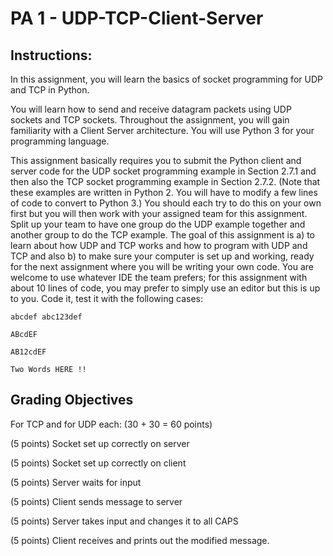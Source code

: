 # PA 1 - UDP-TCP-Client-Server

## Instructions: 

In this assignment, you will learn the basics of socket programming for UDP and TCP in Python. 

You will learn how to send and receive datagram packets using UDP sockets and TCP sockets. Throughout the assignment, you will gain familiarity with a Client Server architecture.  You will use Python 3 for your programming language.

This assignment basically requires you to submit the Python client and server code for the UDP socket programming example in Section 2.7.1 and then also the TCP socket programming example in Section 2.7.2. (Note that these examples are written in Python 2.  You will have to modify a few lines of code to convert to Python 3.)  You should each try to do this on your own first but you will then work with your assigned team for this assignment. Split up your team to have one group do the UDP example together and another group to do the TCP example. The goal of this assignment is a) to learn about how UDP and TCP works and how to program with UDP and TCP and also b) to make sure your computer is set up and working, ready for the next assignment where you will be writing your own code. You are welcome to use whatever IDE the team prefers; for this assignment with about 10 lines of code, you may prefer to simply use an editor but this is up to you. Code it, test it with the following cases:  

```
abcdef abc123def  

ABcdEF  

AB12cdEF  

Two Words HERE !!  
```

## Grading Objectives 
For TCP and for UDP each: (30 + 30 = 60 points)

(5 points) Socket set up correctly on server 

(5 points) Socket set up correctly on client 

(5 points) Server waits for input 

(5 points) Client sends message to server

(5 points) Server takes input and changes it to all CAPS

(5 points) Client receives and prints out the modified message.
